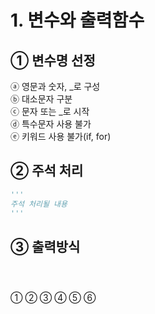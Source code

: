 # 1. 변수와 출력함수
## ① 변수명 선정
ⓐ 영문과 숫자, _로 구성  
ⓑ 대소문자 구분  
ⓒ 문자 또는 _로 시작  
ⓓ 특수문자 사용 불가  
ⓔ 키워드 사용 불가(if, for)  
## ② 주석 처리  
~~~python
'''
주석 처리될 내용
'''
~~~

## ③ 출력방식  
~~~python

~~~

~~~python

~~~

~~~python

~~~

①
②
③
④
⑤
⑥
